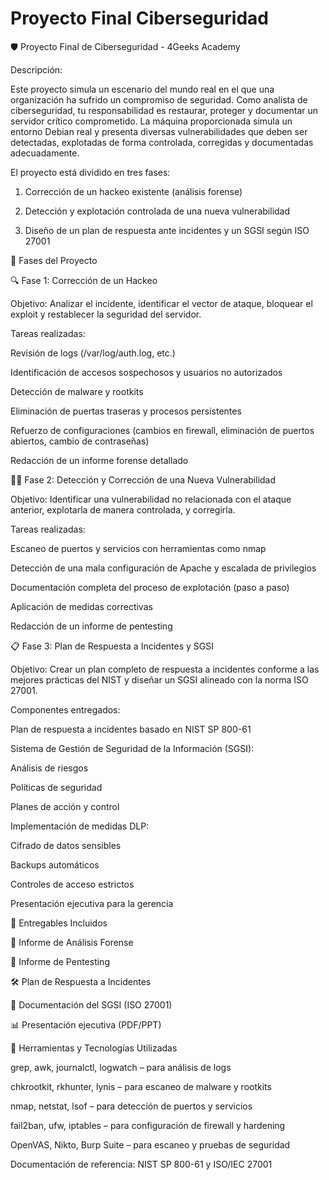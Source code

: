 ﻿# Proyecto Final Ciberseguridad
🛡️ Proyecto Final de Ciberseguridad - 4Geeks Academy

Descripción:

Este proyecto simula un escenario del mundo real en el que una organización ha sufrido un compromiso de seguridad. Como analista de ciberseguridad, tu responsabilidad es restaurar, proteger y documentar un servidor crítico comprometido. La máquina proporcionada simula un entorno Debian real y presenta diversas vulnerabilidades que deben ser detectadas, explotadas de forma controlada, corregidas y documentadas adecuadamente.

El proyecto está dividido en tres fases:

1. Corrección de un hackeo existente (análisis forense)

2. Detección y explotación controlada de una nueva vulnerabilidad

3. Diseño de un plan de respuesta ante incidentes y un SGSI según ISO 27001

🧩 Fases del Proyecto

🔍 Fase 1: Corrección de un Hackeo

Objetivo: Analizar el incidente, identificar el vector de ataque, bloquear el exploit y restablecer la seguridad del servidor.

Tareas realizadas:

Revisión de logs (/var/log/auth.log, etc.)

Identificación de accesos sospechosos y usuarios no autorizados

Detección de malware y rootkits

Eliminación de puertas traseras y procesos persistentes

Refuerzo de configuraciones (cambios en firewall, eliminación de puertos abiertos, cambio de contraseñas)

Redacción de un informe forense detallado

🕵️‍♂️ Fase 2: Detección y Corrección de una Nueva Vulnerabilidad

Objetivo: Identificar una vulnerabilidad no relacionada con el ataque anterior, explotarla de manera controlada, y corregirla.

Tareas realizadas:

Escaneo de puertos y servicios con herramientas como nmap

Detección de una mala configuración de Apache y escalada de privilegios

Documentación completa del proceso de explotación (paso a paso)

Aplicación de medidas correctivas

Redacción de un informe de pentesting

📋 Fase 3: Plan de Respuesta a Incidentes y SGSI

Objetivo: Crear un plan completo de respuesta a incidentes conforme a las mejores prácticas del NIST y diseñar un SGSI alineado con la norma ISO 27001.

Componentes entregados:

Plan de respuesta a incidentes basado en NIST SP 800-61

Sistema de Gestión de Seguridad de la Información (SGSI):

Análisis de riesgos

Políticas de seguridad

Planes de acción y control

Implementación de medidas DLP:

Cifrado de datos sensibles

Backups automáticos

Controles de acceso estrictos

Presentación ejecutiva para la gerencia

📄 Entregables Incluidos

📘 Informe de Análisis Forense

🧪 Informe de Pentesting

🛠️ Plan de Respuesta a Incidentes

🔐 Documentación del SGSI (ISO 27001)

📊 Presentación ejecutiva (PDF/PPT)

🧰 Herramientas y Tecnologías Utilizadas

grep, awk, journalctl, logwatch – para análisis de logs

chkrootkit, rkhunter, lynis – para escaneo de malware y rootkits

nmap, netstat, lsof – para detección de puertos y servicios

fail2ban, ufw, iptables – para configuración de firewall y hardening

OpenVAS, Nikto, Burp Suite – para escaneo y pruebas de seguridad

Documentación de referencia: NIST SP 800-61 y ISO/IEC 27001
